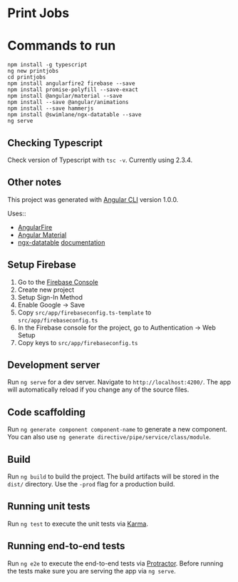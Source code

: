 # Print Jobs

# Commands to run

```
npm install -g typescript
ng new printjobs
cd printjobs
npm install angularfire2 firebase --save
npm install promise-polyfill --save-exact
npm install @angular/material --save
npm install --save @angular/animations
npm install --save hammerjs
npm install @swimlane/ngx-datatable --save
ng serve
```

## Checking Typescript

Check version of Typescript with `tsc -v`.  Currently using 2.3.4.

## Other notes

This project was generated with [Angular CLI](https://github.com/angular/angular-cli) version 1.0.0.

Uses::
- [AngularFire](https://github.com/angular/angularfire2)
- [Angular Material](https://material.angular.io/)
- [ngx-datatable](https://github.com/swimlane/ngx-datatable) [documentation](https://swimlane.gitbooks.io/ngx-datatable/)

## Setup Firebase

1. Go to the [Firebase Console](https://console.firebase.google.com/)
2. Create new project
3. Setup Sign-In Method
4. Enable Google -> Save
3. Copy `src/app/firebaseconfig.ts-template` to `src/app/firebaseconfig.ts`
4. In the Firebase console for the project, go to Authentication -> Web Setup
5. Copy keys to `src/app/firebaseconfig.ts`

## Development server

Run `ng serve` for a dev server. Navigate to `http://localhost:4200/`. The app will automatically reload if you change any of the source files.

## Code scaffolding

Run `ng generate component component-name` to generate a new component. You can also use `ng generate directive/pipe/service/class/module`.

## Build

Run `ng build` to build the project. The build artifacts will be stored in the `dist/` directory. Use the `-prod` flag for a production build.

## Running unit tests

Run `ng test` to execute the unit tests via [Karma](https://karma-runner.github.io).

## Running end-to-end tests

Run `ng e2e` to execute the end-to-end tests via [Protractor](http://www.protractortest.org/).
Before running the tests make sure you are serving the app via `ng serve`.

